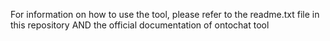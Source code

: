 For information on how to use the tool, please refer to the readme.txt file in this repository AND the official documentation of ontochat tool
